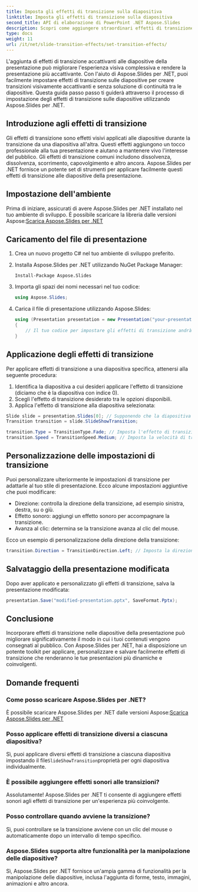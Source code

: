 ```yaml
---
title: Imposta gli effetti di transizione sulla diapositiva
linktitle: Imposta gli effetti di transizione sulla diapositiva
second_title: API di elaborazione di PowerPoint .NET Aspose.Slides
description: Scopri come aggiungere straordinari effetti di transizione alle diapositive della tua presentazione utilizzando Aspose.Slides per .NET. Guida passo passo con esempi di codice. Migliora le tue presentazioni oggi!
type: docs
weight: 11
url: /it/net/slide-transition-effects/set-transition-effects/
---
```

L'aggiunta di effetti di transizione accattivanti alle diapositive della presentazione può migliorare l'esperienza visiva complessiva e rendere la presentazione più accattivante. Con l'aiuto di Aspose.Slides per .NET, puoi facilmente impostare effetti di transizione sulle diapositive per creare transizioni visivamente accattivanti e senza soluzione di continuità tra le diapositive. Questa guida passo passo ti guiderà attraverso il processo di impostazione degli effetti di transizione sulle diapositive utilizzando Aspose.Slides per .NET.

## Introduzione agli effetti di transizione

Gli effetti di transizione sono effetti visivi applicati alle diapositive durante la transizione da una diapositiva all'altra. Questi effetti aggiungono un tocco professionale alla tua presentazione e aiutano a mantenere vivo l'interesse del pubblico. Gli effetti di transizione comuni includono dissolvenza, dissolvenza, scorrimento, capovolgimento e altro ancora. Aspose.Slides per .NET fornisce un potente set di strumenti per applicare facilmente questi effetti di transizione alle diapositive della presentazione.

## Impostazione dell'ambiente

Prima di iniziare, assicurati di avere Aspose.Slides per .NET installato nel tuo ambiente di sviluppo. È possibile scaricare la libreria dalle versioni Aspose:[Scarica Aspose.Slides per .NET](https://releases.aspose.com/slides/net/)

## Caricamento del file di presentazione

1. Crea un nuovo progetto C# nel tuo ambiente di sviluppo preferito.
2. Installa Aspose.Slides per .NET utilizzando NuGet Package Manager:
   ```
   Install-Package Aspose.Slides
   ```

3. Importa gli spazi dei nomi necessari nel tuo codice:
   ```csharp
   using Aspose.Slides;
   ```

4. Carica il file di presentazione utilizzando Aspose.Slides:
   ```csharp
   using (Presentation presentation = new Presentation("your-presentation.pptx"))
   {
       // Il tuo codice per impostare gli effetti di transizione andrà qui
   }
   ```

## Applicazione degli effetti di transizione

Per applicare effetti di transizione a una diapositiva specifica, attenersi alla seguente procedura:

1. Identifica la diapositiva a cui desideri applicare l'effetto di transizione (diciamo che è la diapositiva con indice 0).
2. Scegli l'effetto di transizione desiderato tra le opzioni disponibili.
3. Applica l'effetto di transizione alla diapositiva selezionata:

```csharp
Slide slide = presentation.Slides[0]; // Supponendo che la diapositiva abbia l'indice 0
Transition transition = slide.SlideShowTransition;

transition.Type = TransitionType.Fade; // Imposta l'effetto di transizione
transition.Speed = TransitionSpeed.Medium; // Imposta la velocità di transizione
```

## Personalizzazione delle impostazioni di transizione

Puoi personalizzare ulteriormente le impostazioni di transizione per adattarle al tuo stile di presentazione. Ecco alcune impostazioni aggiuntive che puoi modificare:

- Direzione: controlla la direzione della transizione, ad esempio sinistra, destra, su o giù.
- Effetto sonoro: aggiungi un effetto sonoro per accompagnare la transizione.
- Avanza al clic: determina se la transizione avanza al clic del mouse.

Ecco un esempio di personalizzazione della direzione della transizione:

```csharp
transition.Direction = TransitionDirection.Left; // Imposta la direzione della transizione
```

## Salvataggio della presentazione modificata

Dopo aver applicato e personalizzato gli effetti di transizione, salva la presentazione modificata:

```csharp
presentation.Save("modified-presentation.pptx", SaveFormat.Pptx);
```

## Conclusione

Incorporare effetti di transizione nelle diapositive della presentazione può migliorare significativamente il modo in cui i tuoi contenuti vengono consegnati al pubblico. Con Aspose.Slides per .NET, hai a disposizione un potente toolkit per applicare, personalizzare e salvare facilmente effetti di transizione che renderanno le tue presentazioni più dinamiche e coinvolgenti.

## Domande frequenti

### Come posso scaricare Aspose.Slides per .NET?

 È possibile scaricare Aspose.Slides per .NET dalle versioni Aspose:[Scarica Aspose.Slides per .NET](https://releases.aspose.com/slides/net/)

### Posso applicare effetti di transizione diversi a ciascuna diapositiva?

 Sì, puoi applicare diversi effetti di transizione a ciascuna diapositiva impostando il file`SlideShowTransition`proprietà per ogni diapositiva individualmente.

### È possibile aggiungere effetti sonori alle transizioni?

Assolutamente! Aspose.Slides per .NET ti consente di aggiungere effetti sonori agli effetti di transizione per un'esperienza più coinvolgente.

### Posso controllare quando avviene la transizione?

Sì, puoi controllare se la transizione avviene con un clic del mouse o automaticamente dopo un intervallo di tempo specifico.

### Aspose.Slides supporta altre funzionalità per la manipolazione delle diapositive?

Sì, Aspose.Slides per .NET fornisce un'ampia gamma di funzionalità per la manipolazione delle diapositive, inclusa l'aggiunta di forme, testo, immagini, animazioni e altro ancora.
